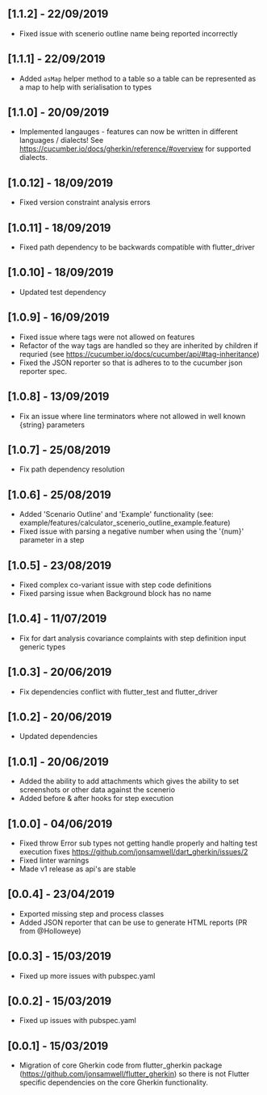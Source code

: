 ## [1.1.2] - 22/09/2019
- Fixed issue with scenerio outline name being reported incorrectly

## [1.1.1] - 22/09/2019
- Added `asMap` helper method to a table so a table can be represented as a map to help with serialisation to types

## [1.1.0] - 20/09/2019
* Implemented langauges - features can now be written in different languages / dialects! See https://cucumber.io/docs/gherkin/reference/#overview for supported dialects.

## [1.0.12] - 18/09/2019
* Fixed version constraint analysis errors

## [1.0.11] - 18/09/2019
* Fixed path dependency to be backwards compatible with flutter_driver

## [1.0.10] - 18/09/2019
* Updated test dependency

## [1.0.9] - 16/09/2019
* Fixed issue where tags were not allowed on features
* Refactor of the way tags are handled so they are inherited by children if requried (see https://cucumber.io/docs/cucumber/api/#tag-inheritance)
* Fixed the JSON reporter so that is adheres to to the cucumber json reporter spec.

## [1.0.8] - 13/09/2019
* Fix an issue where line terminators where not allowed in well known {string} parameters

## [1.0.7] - 25/08/2019
* Fix path dependency resolution

## [1.0.6] - 25/08/2019
* Added 'Scenario Outline' and 'Example' functionality (see: example/features/calculator_scenerio_outline_example.feature)
* Fixed issue with parsing a negative number when using the '{num}' parameter in a step

## [1.0.5] - 23/08/2019
* Fixed complex co-variant issue with step code definitions
* Fixed parsing issue when Background block has no name

## [1.0.4] - 11/07/2019
* Fix for dart analysis covariance complaints with step definition input generic types

## [1.0.3] - 20/06/2019
* Fix dependencies conflict with flutter_test and flutter_driver

## [1.0.2] - 20/06/2019
* Updated dependencies

## [1.0.1] - 20/06/2019
* Added the ability to add attachments which gives the ability to set screenshots or other data against the scenerio
* Added before & after hooks for step execution

## [1.0.0] - 04/06/2019
* Fixed throw Error sub types not getting handle properly and halting test execution fixes https://github.com/jonsamwell/dart_gherkin/issues/2
* Fixed linter warnings
* Made v1 release as api's are stable

## [0.0.4] - 23/04/2019
* Exported missing step and process classes
* Added JSON reporter that can be use to generate HTML reports (PR from @Holloweye)

## [0.0.3] - 15/03/2019
* Fixed up more issues with pubspec.yaml

## [0.0.2] - 15/03/2019
* Fixed up issues with pubspec.yaml

## [0.0.1] - 15/03/2019
* Migration of core Gherkin code from flutter_gherkin package (https://github.com/jonsamwell/flutter_gherkin) so there is not Flutter specific dependencies on the core Gherkin functionality.
